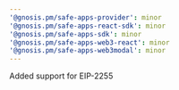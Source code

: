 ```yaml
---
'@gnosis.pm/safe-apps-provider': minor
'@gnosis.pm/safe-apps-react-sdk': minor
'@gnosis.pm/safe-apps-sdk': minor
'@gnosis.pm/safe-apps-web3-react': minor
'@gnosis.pm/safe-apps-web3modal': minor
---
```


Added support for EIP-2255
